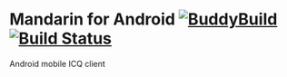 # Mandarin for Android [![BuddyBuild](https://dashboard.buddybuild.com/api/statusImage?appID=57bf0e7da0a81e01002e1415&branch=master&build=latest)](https://dashboard.buddybuild.com/apps/57bf0e7da0a81e01002e1415/build/latest) [![Build Status](https://travis-ci.org/solkin/huffman-java.svg?branch=master)](https://travis-ci.org/solkin/huffman-java)
Android mobile ICQ client
